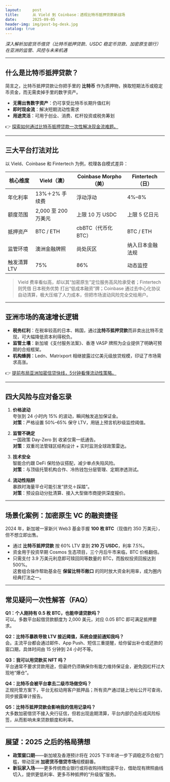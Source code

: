 ```yaml
---
layout:     post
title:      从 Vield 到 Coinbase：透视比特币抵押贷款新战场
date:       2025-09-05
header-img: img/post-bg-desk.jpg
catalog: true
---
```


_深入解析加密货币借贷（比特币抵押贷款、USDC 稳定币贷款、加密原生银行）在亚洲的监管、风控与未来机遇_

---

## 什么是比特币抵押贷款？
简言之，比特币抵押贷款让你把手里的 **比特币** 作为质押物，换取短期法币或稳定币资金，而无需卖掉手里的数字资产。  
- **无需出售数字资产**：仍可享受比特币长期升值红利  
- **即时现金流**：解决短期流动性需求  
- **用途灵活**：可用于创业、消费、杠杆投资或税务筹划  

👉 [探索如何通过比特币抵押贷款一次性解决现金流难题。](https://okxdog.com/)

---

## 三大平台打法对比  
以 Vield、Coinbase 和 Fintertech 为例，梳理各自模式差异：

| 核心维度 | Vield（澳） | Coinbase Morpho（美） | Fintertech（日） |
| --- | --- | --- | --- |
| 年化利率 | 13%＋2% 手续费 | 浮动浮动 | 4%–8% |
| 额度范围 | 2,000 至 200 万美元 | 上限 10 万 USDC | 上限 5 亿日元 |
| 抵押资产 | BTC / ETH | cbBTC（代币化 BTC） | BTC / ETH |
| 监管环境 | 澳洲金融牌照 | 尚处灰区 | 纳入日本金融法规 |
| 触发清算 LTV | 75% | 86% | 动态监控 |

> Vield 费率看似高，却以其“加密原生”定位服务高风险承受者；Fintertech 则凭借 日本税务优势 打出“低成本融资”牌；Coinbase 通过去中心化协议自动清算，极大压缩了人力成本，但把市场波动风险完全交给用户。

---

## 亚洲市场的高速增长逻辑  
- **税务红利**：在税率较高的日本、韩国，通过**比特币抵押贷款**而非卖出比特币变现，可大幅降低资本利得税负。  
- **监管土壤**：新加坡《支付服务法案》、香港 VASP 牌照为企业提供了明确可预期的合规框架。  
- **机构蜂拥**：Ledn、Matrixport 相继披露过亿美元级放贷规模，印证了市场需求高涨。  

👉 [提前布局亚洲加密信贷快线，5分钟看懂流动性策略。](https://okxdog.com/)

---

## 四大风险与应对备忘录  

1. **价格波动**  
   夸张到 24 小时内 15% 的波动，瞬间触发追加保证金。  
   **对策**：严格设置 50%–65% 保守 LTV，用链上预言机秒级监控阈值。

2. **监管不确定**  
   一国政策 Day-Zero 到 收紧仅需一纸通告。  
   **对策**：双重司法管辖区结构设计 + 实时监测全球政策雷达。

3. **技术安全**  
   智能合约跟 DeFi 保险协议搭配，减少单点失陷风险。  
   **对策**：与顶级托管机构合作、冷热钱包分层管理、定期渗透测试。

4. **流动性陷阱**  
   暴跌时海量平仓可能引发“挤兑＋踩踏”。  
   **对策**：预设自动分批清算、接入大型做市商提供深度报价。

---

## 场景化案例：加密原生 VC 的融资捷径  
2024 年，新加坡一家新兴 Web3 基金手握 **100 枚 BTC**（现值约 350 万美元），但不想立即出售。  
- 通过 **比特币抵押贷款** 按 60% LTV 拿到 **210 万 USDC**，利率 7.5%。  
- 资金用于投资早期 Cosmos 生态项目，三个月后牛市来临，BTC 价格翻倍。  
- 只需支付 3.9 万美元利息即可赎回同等数量的 BTC，而股权投资回报达到 500%。  
这套组合操作帮助基金在 **保留比特币敞口** 的同时放大资金利用率，成为圈内经典打法之一。

---

## 常见疑问一次性解答（FAQ）

**Q1：个人刚持有 0.5 枚 BTC，也能申请贷款吗？**  
可以。多数平台起借贷款额度为 2,000 美元，对应 0.05 BTC 即可满足抵押要求。

**Q2：比特币暴跌导致 LTV 接近阈值，系统会提前通知我吗？**  
会。主流平台都会通过邮件、App Push、短信三重提醒，给你留出补仓或还款的窗口期，具体时间由 15 分钟到 24 小时不等。

**Q3：我可以用贷款买 NFT 吗？**  
平台通常不要求贷款用途，但最终仍须确保你有能力维持保证金，避免因杠杆过大现地“爆仓”。

**Q4：比特币会被平台拿去二级市场做空吗？**  
正规托管方案下，平台无权动用客户抵押品；所有资产通过链上地址公开可查询，同步披露审计报告。

**Q5：比特币抵押贷款会影响我的信用记录吗？**  
大多数加密借贷不接入央行征信，但若出现逾期清算，平台内部仍会形成风险标签，从而影响未来贷款额度和利率。

---

## 展望：2025 之后的格局猜想  
- **政策窗口期**——新加坡及香港预计将在 2025 下半年进一步下调稳定币合规门槛，带动亚洲 **加密货币借贷市场**规模翻番。  
- **新玩家入场**——更多传统商业银行或将收购持牌加密平台，借助现有牌照曲线切入，提供更低利率、更多币种抵押的“升级版”服务。